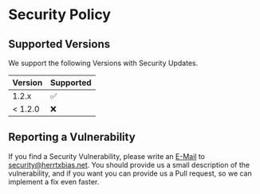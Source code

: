 # Security Policy

## Supported Versions

We support the following Versions with Security Updates.

| Version | Supported          |
| ------- | ------------------ |
| 1.2.x   | :white_check_mark: |
| < 1.2.0 | :x:                |

## Reporting a Vulnerability

If you find a Security Vulnerability, please write an [E-Mail](mailto:security@herrtxbias.net) to security@herrtxbias.net.
You should provide us a small description of the vulnerability, and if you want you can provide us a Pull request, so we can implement a fix even faster.
